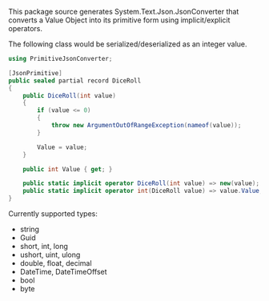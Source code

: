 This package source generates System.Text.Json.JsonConverter 
that converts a Value Object into its primitive form 
using implicit/explicit operators.

The following class would be serialized/deserialized as an integer value.
```csharp
using PrimitiveJsonConverter;

[JsonPrimitive]
public sealed partial record DiceRoll
{
    public DiceRoll(int value)
    {
        if (value <= 0)
        {
            throw new ArgumentOutOfRangeException(nameof(value));
        }

        Value = value;
    }

    public int Value { get; }

    public static implicit operator DiceRoll(int value) => new(value);
    public static implicit operator int(DiceRoll value) => value.Value;
}
```

Currently supported types:
- string
- Guid
- short, int, long
- ushort, uint, ulong
- double, float, decimal
- DateTime, DateTimeOffset
- bool
- byte